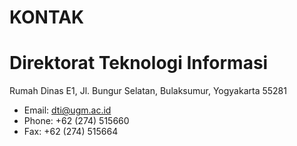 # KONTAK

# Direktorat Teknologi Informasi

Rumah Dinas E1, Jl. Bungur Selatan, Bulaksumur, Yogyakarta 55281
- Email: dti@ugm.ac.id
- Phone: +62 (274) 515660
- Fax: +62 (274) 515664